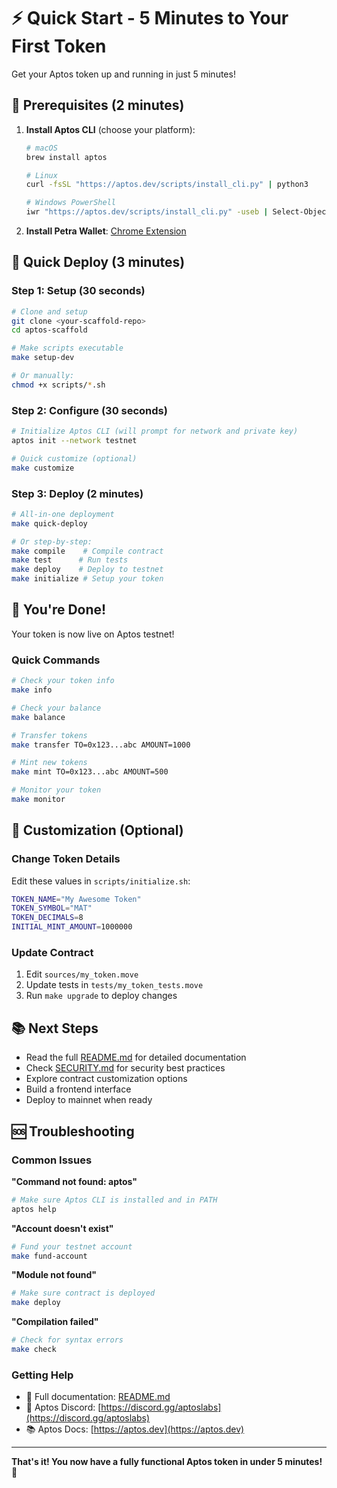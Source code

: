 # ⚡ Quick Start - 5 Minutes to Your First Token

Get your Aptos token up and running in just 5 minutes!

## 🚀 Prerequisites (2 minutes)

1. **Install Aptos CLI** (choose your platform):
   ```bash
   # macOS
   brew install aptos
   
   # Linux
   curl -fsSL "https://aptos.dev/scripts/install_cli.py" | python3
   
   # Windows PowerShell
   iwr "https://aptos.dev/scripts/install_cli.py" -useb | Select-Object -ExpandProperty Content | python3
   ```

2. **Install Petra Wallet**: [Chrome Extension](https://chrome.google.com/webstore/detail/petra-aptos-wallet/ejjladinnckdgjemekebdpeokbikhfci)

## 🎯 Quick Deploy (3 minutes)

### Step 1: Setup (30 seconds)
```bash
# Clone and setup
git clone <your-scaffold-repo>
cd aptos-scaffold

# Make scripts executable
make setup-dev

# Or manually:
chmod +x scripts/*.sh
```

### Step 2: Configure (30 seconds)
```bash
# Initialize Aptos CLI (will prompt for network and private key)
aptos init --network testnet

# Quick customize (optional)
make customize
```

### Step 3: Deploy (2 minutes)
```bash
# All-in-one deployment
make quick-deploy

# Or step-by-step:
make compile    # Compile contract
make test      # Run tests  
make deploy    # Deploy to testnet
make initialize # Setup your token
```

## 🎉 You're Done!

Your token is now live on Aptos testnet! 

### Quick Commands
```bash
# Check your token info
make info

# Check your balance  
make balance

# Transfer tokens
make transfer TO=0x123...abc AMOUNT=1000

# Mint new tokens
make mint TO=0x123...abc AMOUNT=500

# Monitor your token
make monitor
```

## 🔧 Customization (Optional)

### Change Token Details
Edit these values in `scripts/initialize.sh`:
```bash
TOKEN_NAME="My Awesome Token"
TOKEN_SYMBOL="MAT"
TOKEN_DECIMALS=8
INITIAL_MINT_AMOUNT=1000000
```

### Update Contract
1. Edit `sources/my_token.move`
2. Update tests in `tests/my_token_tests.move`
3. Run `make upgrade` to deploy changes

## 📚 Next Steps

- Read the full [README.md](README.md) for detailed documentation
- Check [SECURITY.md](SECURITY.md) for security best practices
- Explore contract customization options
- Build a frontend interface
- Deploy to mainnet when ready

## 🆘 Troubleshooting

### Common Issues

**"Command not found: aptos"**
```bash
# Make sure Aptos CLI is installed and in PATH
aptos help
```

**"Account doesn't exist"**
```bash
# Fund your testnet account
make fund-account
```

**"Module not found"**
```bash
# Make sure contract is deployed
make deploy
```

**"Compilation failed"**
```bash
# Check for syntax errors
make check
```

### Getting Help
- 📖 Full documentation: [README.md](README.md)
- 💬 Aptos Discord: [https://discord.gg/aptoslabs](https://discord.gg/aptoslabs)
- 📚 Aptos Docs: [https://aptos.dev](https://aptos.dev)

---

**That's it! You now have a fully functional Aptos token in under 5 minutes! 🚀**